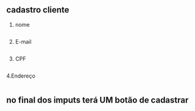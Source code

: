 ## cadastro cliente 
1. nome
```
```
2. E-mail
```
```
3. CPF
```
```
4.Endereço
```
```
## no final dos imputs terá UM botão de cadastrar 
